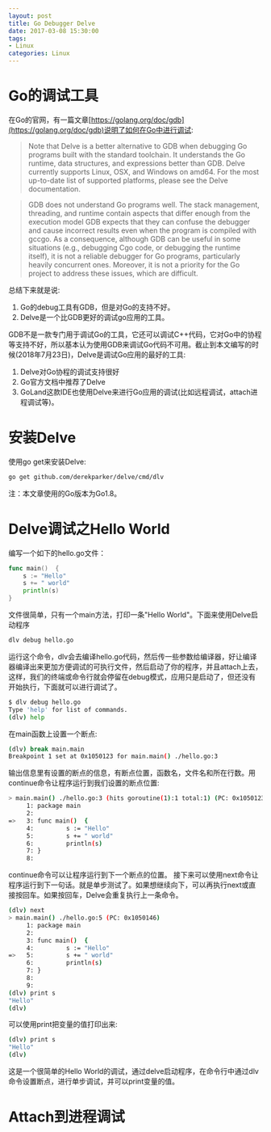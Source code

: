 ```yaml
---
layout: post
title: Go Debugger Delve
date: 2017-03-08 15:30:00
tags:
- Linux
categories: Linux
---
```



# Go的调试工具
在Go的官网，有一篇文章[https://golang.org/doc/gdb](https://golang.org/doc/gdb)说明了如何在Go中进行调试:

> Note that Delve is a better alternative to GDB when debugging Go programs built with the standard toolchain. It understands the Go runtime, data structures, and expressions better than GDB. Delve currently supports Linux, OSX, and Windows on amd64. For the most up-to-date list of supported platforms, please see the Delve documentation.

> GDB does not understand Go programs well. The stack management, threading, and runtime contain aspects that differ enough from the execution model GDB expects that they can confuse the debugger and cause incorrect results even when the program is compiled with gccgo. As a consequence, although GDB can be useful in some situations (e.g., debugging Cgo code, or debugging the runtime itself), it is not a reliable debugger for Go programs, particularly heavily concurrent ones. Moreover, it is not a priority for the Go project to address these issues, which are difficult.

总结下来就是说:
1. Go的debug工具有GDB，但是对Go的支持不好。
2. Delve是一个比GDB更好的调试go应用的工具。

GDB不是一款专门用于调试Go的工具，它还可以调试C++代码，它对Go中的协程等支持不好，所以基本认为使用GDB来调试Go代码不可用。截止到本文编写的时候(2018年7月23日)，Delve是调试Go应用的最好的工具:
1. Delve对Go协程的调试支持很好
2. Go官方文档中推荐了Delve
3. GoLand这款IDE也使用Delve来进行Go应用的调试(比如远程调试，attach进程调试等)。

# 安装Delve

使用go get来安装Delve:
```bash
go get github.com/derekparker/delve/cmd/dlv
```
注：本文章使用的Go版本为Go1.8。

# Delve调试之Hello World
编写一个如下的hello.go文件：
```go
func main()  {
	s := "Hello"
	s += " world"
	println(s)
}
```
文件很简单，只有一个main方法，打印一条"Hello World"。下面来使用Delve启动程序
```bash
dlv debug hello.go
```
运行这个命令，dlv会去编译hello.go代码，然后传一些参数给编译器，好让编译器编译出来更加方便调试的可执行文件，然后启动了你的程序，并且attach上去，这样，我们的终端或命令行就会停留在debug模式，应用只是启动了，但还没有开始执行，下面就可以进行调试了。
```bash
$ dlv debug hello.go
Type 'help' for list of commands.
(dlv) help

```
在main函数上设置一个断点:
```bash
(dlv) break main.main
Breakpoint 1 set at 0x1050123 for main.main() ./hello.go:3
```
输出信息里有设置的断点的信息，有断点位置，函数名，文件名和所在行数。用continue命令让程序运行到我们设置的断点位置:
```bash
> main.main() ./hello.go:3 (hits goroutine(1):1 total:1) (PC: 0x1050123)
     1: package main
     2: 
=>   3: func main()  {
     4:         s := "Hello"
     5:         s += " world"
     6:         println(s)
     7: }
     8: 

```
continue命令可以让程序运行到下一个断点的位置。
接下来可以使用next命令让程序运行到下一句话。就是单步测试了。如果想继续向下，可以再执行next或直接按回车。如果按回车，Delve会重复执行上一条命令。
```bash
(dlv) next
> main.main() ./hello.go:5 (PC: 0x1050146)
     1: package main
     2: 
     3: func main()  {
     4:         s := "Hello"
=>   5:         s += " world"
     6:         println(s)
     7: }
     8: 
     9: 
(dlv) print s
"Hello"
(dlv) 

```
可以使用print把变量的值打印出来:
```bash
(dlv) print s
"Hello"
(dlv)
```
这是一个很简单的Hello World的调试，通过delve启动程序，在命令行中通过dlv命令设置断点，进行单步调试，并可以print变量的值。


# Attach到进程调试




